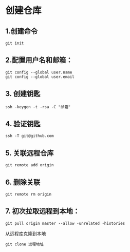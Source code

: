 # 创建仓库

## 1.创建命令
```github
git init
```

## 2.配置用户名和邮箱：
```github
git config --global user.name
git config --global user.email
```

## 3. 创建钥匙
```github
ssh -keygen -t -rsa -C "邮箱"
```

## 4. 验证钥匙
```github
ssh -T git@github.com
```

## 5. 关联远程仓库
```github
git remote add origin
```

## 6. 删除关联
```github
git remote rm origin
```

## 7. 初次拉取远程到本地：
```github
git pull origin master --allow -unrelated -histories
```

从远程库克隆到本地
```github
git clone 远程地址
```